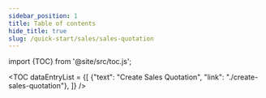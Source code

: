 ```yaml
---
sidebar_position: 1
title: Table of contents
hide_title: true  
slug: /quick-start/sales/sales-quotation
--- 
```


import {TOC} from '@site/src/toc.js';

<TOC
dataEntryList = {[
{"text": "Create Sales Quotation", "link": "./create-sales-quotation"}, 
]}
/>
